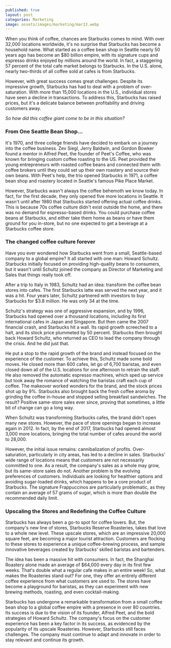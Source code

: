 ```yaml
---
published: true
layout: post
categories: Marketing
image: assets/images/marketing/mar13.webp
---
```


When you think of coffee, chances are Starbucks comes to mind. With over 32,000 locations worldwide, it's no surprise that Starbucks has become a household name. What started as a coffee bean shop in Seattle nearly 50 years ago has become an $80 billion empire, with its signature cups and espresso drinks enjoyed by millions around the world. In fact, a staggering 57 percent of the total cafe market belongs to Starbucks. In the U.S. alone, nearly two-thirds of all coffee sold at cafes is from Starbucks.

However, with great success comes great challenges. Despite its impressive growth, Starbucks has had to deal with a problem of over-saturation. With more than 15,000 locations in the U.S., individual stores have seen a decline in transactions. To address this, Starbucks has raised prices, but it's a delicate balance between profitability and driving customers away.

_So how did this coffee giant come to be in this situation?_

### From One Seattle Bean Shop…

It's 1970, and three college friends have decided to embark on a journey into the coffee business. Zev Siegl, Jerry Baldwin, and Gordon Bowker found a mentor in Alfred Peet, the founder of Peet's Coffee, who was known for bringing custom coffee roasting to the US. Peet provided the young entrepreneurs with roasted coffee beans and connected them with coffee brokers until they could set up their own roastery and source their own beans. With Peet's help, the trio opened Starbucks in 1971, a coffee bean shop and roastery located in Seattle's famous Pike Place Market.

However, Starbucks wasn't always the coffee behemoth we know today. In fact, for the first decade, they only opened five more locations in Seattle. It wasn't until after 1980 that Starbucks started offering actual coffee drinks. This is because 70s coffee culture didn't exist outside the home, and there was no demand for espresso-based drinks. You could purchase coffee beans at Starbucks, and either take them home as beans or have them ground for you in-store, but no one expected to get a beverage at a Starbucks coffee store.


### The changed coffee culture forever
Have you ever wondered how Starbucks went from a small, Seattle-based company to a global empire? It all started with one man: Howard Schultz. Starbucks initially focused on providing high-quality beans to consumers, but it wasn't until Schultz joined the company as Director of Marketing and Sales that things really took off.

After a trip to Italy in 1983, Schultz had an idea: transform the coffee bean stores into cafes. The first Starbucks latte was served the next year, and it was a hit. Four years later, Schultz partnered with investors to buy Starbucks for $3.8 million. He was only 34 at the time.

Schultz's strategy was one of aggressive expansion, and by 1996, Starbucks had opened over a thousand locations, including its first international cafes in Japan and Singapore. But then came the 2007 financial crash, and Starbucks hit a wall. Its rapid growth screeched to a halt, and its stock price plummeted by 50 percent.
Starbucks then brought back Howard Schultz, who returned as CEO to lead the company through the crisis. And he did just that.

He put a stop to the rapid growth of the brand and instead focused on the experience of the customer. To achieve this, Schultz made some bold moves. He closed more than 600 cafes, let go of 6,700 baristas, and even closed down all of the U.S. locations for one afternoon to retrain the staff. He also removed the automatic espresso machines, which sped up service but took away the romance of watching the baristas craft each cup of coffee. The makeover worked wonders for the brand, and the stock prices shot up by 9%. Starbucks also brought back the fresh coffee aroma by grinding the coffee in-house and stopped selling breakfast sandwiches. The result? Positive same-store sales ever since, proving that sometimes, a little bit of change can go a long way.

When Schultz was transforming Starbucks cafes, the brand didn't open many new stores. However, the pace of store openings began to increase again in 2012. In fact, by the end of 2017, Starbucks had opened almost 3,000 more locations, bringing the total number of cafes around the world to 28,000.

However, the initial issue remains: cannibalization of profits. Over-saturation, particularly in city areas, has led to a decline in sales. Starbucks' wide range of locations means that customers are not necessarily committed to one. As a result, the company's sales as a whole may grow, but its same-store sales do not. Another problem is the evolving preferences of customers. Individuals are looking for healthier options and avoiding sugar-loaded drinks, which happens to be a core product of Starbucks. The signature Frappuccinos are particularly problematic, as they contain an average of 57 grams of sugar, which is more than double the recommended daily limit.

### Upscaling the Stores and Redefining the Coffee Culture
Starbucks has always been a go-to spot for coffee lovers. But, the company's new line of stores, Starbucks Reserve Roasteries, takes that love to a whole new level. These upscale stores, which are an impressive 20,000 square feet, are becoming a major tourist attraction. Customers are flocking to these stores to experience a unique coffee-brewing process, and sample innovative beverages created by Starbucks' skilled baristas and bartenders.

The idea has been a massive hit with consumers. In fact, the Shanghai Roastery alone made an average of $64,000 every day in its first few weeks. That's double what a regular cafe makes in an entire week! 
So, what makes the Roasteries stand out? For one, they offer an entirely different coffee experience from what customers are used to. The stores have become a playground for baristas, as they can experiment with new brewing methods, roasting, and even cocktail-making.

Starbucks has undergone a remarkable transformation from a small coffee bean shop to a global coffee empire with a presence in over 80 countries. Its success is due to the vision of its founder, Alfred Peet, and the bold strategies of Howard Schultz. The company's focus on the customer experience has been a key factor in its success, as evidenced by the popularity of its upscale Roasteries. However, Starbucks still faces challenges. The company must continue to adapt and innovate in order to stay relevant and continue its growth.
